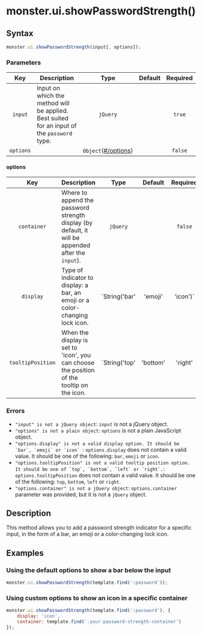 # monster.ui.showPasswordStrength()

## Syntax
```javascript
monster.ui.showPasswordStrength(input[, options]);
```

### Parameters
Key | Description | Type | Default | Required
:-: | --- | :-: | :-: | :-:
`input` | Input on which the method will be applied. Best suited for an input of the `password` type. | `jQuery` | | `true`
`options` | | `Object`([#/options](#options)) | | `false`

#### options
Key | Description | Type | Default | Required
:-: | --- | :-: | :-: | :-:
`container` | Where to append the password strength display (by default, it will be appended after the `input`). | `jQuery` | | `false`
`display` | Type of indicator to display: a bar, an emoji or a color-changing lock icon. | `String('bar' | 'emoji' | 'icon')` | `bar` | `false`
`tooltipPosition` | When the display is set to 'icon', you can choose the position of the tooltip on the icon. | `String('top' | 'bottom' | 'right' | 'left')` | `top` | `false`

### Errors
* `"input" is not a jQuery object`: `input` is not a jQuery object.
* `"options" is not a plain object`: `options` is not a plain JavaScript object.
* ``"options.display" is not a valid display option. It should be `bar`, `emoji` or `icon` ``: `options.display` does not contain a valid value. It should be one of the following: `bar`, `emoji` or `icon`.
* ``"options.tooltipPosition" is not a valid tooltip position option. It should be one of `top`, `bottom`, `left` or `right`.``: `options.tooltipPosition` does not contain a valid value. It should be one of the following: `top`, `bottom`, `left` or `right`.
* `"options.container" is not a jQuery object`: `options.container` parameter was provided, but it is not a `jQuery` object.

## Description
This method allows you to add a password strength indicator for a specific input, in the form of a bar, an emoji or a color-changing lock icon.

## Examples
### Using the default options to show a bar below the input
```javascript
monster.ui.showPasswordStrength(template.find(':password'));
```

### Using custom options to show an icon in a specific container
```javascript
monster.ui.showPasswordStrength(template.find(':password'), {
    display: 'icon',
    container: template.find('.your-password-strength-container')
});
```
